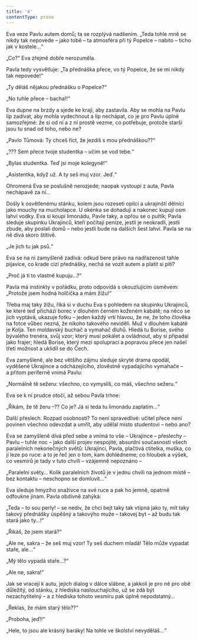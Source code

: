 ```yaml
---
title: '4'
contentType: prose
---
```


Eva veze Pavlu autem domů; ta se rozplývá nadšením. „Teda tohle mně se nikdy tak nepovede – jako tobě – ta atmosféra při tý Popelce – nabito – ticho jak v kostele…“

„Co?“ Eva zřejmě dobře nerozuměla.

Pavla tedy vysvětluje: „Ta přednáška přece, vo tý Popelce, že se mi nikdy tak nepovede!“

„Ty děláš nějakou přednášku o Popelce?“

„No tuhle přece – bacha!!“

Eva dupne na brzdy a sjede ke kraji, aby zastavila. Aby se mohla na Pavlu líp zadívat, aby mohla vydechnout a líp nechápat, co je pro Pavlu úplně samozřejmé: že si od ní a z ní prostě vezme, co potřebuje, protože starší jsou tu snad od toho, nebo ne?

„Pavlo Tůmová: Ty chceš říct, že jezdíš s mou přednáškou??“

„??? Sem přece tvoje studentka – učim se vod tebe.“

„Bylas studentka. Teď jsi moje kolegyně!“

„Asistentka, když už. A ty seš muj vzor. Jeď.“

Ohromená Eva se poslušně nerozjede; naopak vystoupí z auta, Pavla nechápavě za ní…

Došly k osvětlenému stánku, kolem jsou rozeseti opilci a ukrajinští dělníci jako mouchy na mucholapce. U okénka se dohadují a nakonec kupují osm lahví vodky. Eva si koupí limonádu, Pavle taky, a opřou se o pultík; Pavla sleduje skupinku Ukrajinců, kteří počítají peníze, jestli je neokradli, jestli zbude, aby poslali domů – nebo jestli bude na dalších šest lahví. Pavla se na ně dívá skoro štítivě.

„Je jich tu jak psů.“

Eva se na ni zamyšleně zadívá: odkud bere právo na nadřazenost tahle pijavice, co krade cizí přednášky, nechá se vozit autem a platit si pití?

„Proč já ti to vlastně kupuju…?“

Pavla má instinkty v pořádku, proto odpovídá s okouzlujícím úsměvem: „Protože jsem hodná holčička a mám žížu!“

Třeba maj taky žížu, říká si v duchu Eva s pohledem na skupinku Ukrajinců, ke které teď přichází borec v dlouhém černém koženém kabátě; na něco se jich vyptává, ukazuje fotku – jeden každý vrtí hlavou, že ne, že toho člověka na fotce vůbec nezná, že nikoho takového neviděli. Muž v dlouhém kabátě je Kolja. Ten moldavský buchač a vymahač dluhů. Hledá tu Borise, svého bývalého trenéra, svůj vzor; který musí pokálet a ovládnout, aby si připadal jako frajer; hledá Borise, který mezi spoluprací a popravou přece jen našel třetí možnost a uklidil se do Čech.

Eva zamyšleně, ale bez většího zájmu sleduje skryté drama opodál, vyděšené Ukrajince a odcházejícího, zlověstně vypadajícího vymahače – a přitom periferně vnímá Pavlu:

„Normálně tě sežeru: všechno, co vymyslíš, co máš, všechno sežeru.“

Eva se k ní prudce otočí, až sebou Pavla trhne:

„Řikám, že tě žeru –?? Co je? Já si teda tu limonádu zaplatim…“

Další přeslech. Rozpad osobnosti? To není spravedlivé: učitel přece není povinen všechno odevzdat a umřít, aby udělal místo studentovi – nebo ano?

Eva se zamyšleně dívá před sebe a vnímá to vše – Ukrajince – přeslechy – Pavlu – tuhle noc – jako další projev nespojité, absurdní současnosti všech paralelních nekonečných světů: Ukrajinci, Pavla, plačtivá ctitelka, muška, co jí leze po ruce: a to je řeč jen o tom, kam dohlédneme; co hloubek a výšek, co vesmírů je tady v tuto chvíli – vzájemně nepoznáno –

„Paralelní světy… Kolik paralelních životů je v jednu chvíli na jednom místě – bez kontaktu – neschopno se domluvit…“

Eva sleduje hmyzího snaživce na své ruce a pak ho jemně, opatrně odfoukne jinam. Pavla obdivně zahýká:

„Teda – to sou perly! – se nediv, že chci bejt taky tak vtipná jako ty, mít taky takový přednášky úspěšný a takovýho muže – takovej byt – až budu tak stará jako ty…!“

„Řikáš, že jsem stará?“

„Ale ne, sakra – že seš muj vzor! Ty seš duchem mladá! Tělo může vypadat staře, ale…“

„Mý tělo vypadá staře…?“

„Ale ne, sakra!“

Jak se vracejí k autu, jejich dialog v dálce slábne, a jakkoli je pro ně pro obě důležitý, od stánku, z hlediska naslouchajícího, už se zdá být nezachytitelný – a z hlediska tohoto vesmíru pak úplně nepodstatný…

„Řeklas, že mám starý tělo??“

„Proboha, jeď!!“

„Hele, to jsou ale krásný baráky! Na tohle ve školství nevyděláš…“
